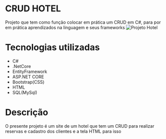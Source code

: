 # CRUD HOTEL

Projeto que tem como função colocar em prática um CRUD em C#, para por em prática aprendizados na linguagem e seus frameworks
![Projeto Hotel](hotel)

# Tecnologias utilizadas

- C#
- .NetCore
- EntityFramework
- ASP.NET CORE
- Bootstrap(CSS)
- HTML
- SQL(MySql)

# Descrição

O presente projeto é um site de um hotel que tem um CRUD para realizar reservas e cadastro dos clientes e a tela HTML para isso
